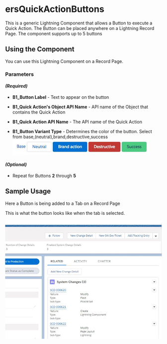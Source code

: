 # ersQuickActionButtons

This is a generic Lightning Component that allows a Button to execute a Quick Action.  The Button can be placed anywhere on a Lightning Record Page.  The component supports up to 5 buttons

## Using the Component

You can use this Lightning Component on a Record Page.

### Parameters

#### _(Required)_

- **B1_Button Label** - Text to appear on the button

- **B1_Quick Action's Object API Name** - API name of the Object that contains the Quick Action

- **B1_Quick Action API Name** - The API name of the Quick Action

- **B1_Button Variant Type** - Determines the color of the button.  Select from base,(neutral),brand,destructive,success
![Sample Button Variants](ButtonVariants.JPG?raw=true)

#### _(Optional)_

- Repeat for Buttons **2** through **5**

## Sample Usage

Here a Button is being added to a Tab on a Record Page




This is what the button looks like when the tab is selected.

![Button](PageLayout.JPG?raw=true)

